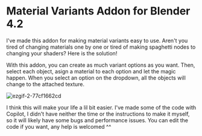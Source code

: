 # Material Variants Addon for Blender 4.2
I've made this addon for making material variants easy to use. Aren't you tired of changing materials one by one or tired of making spaghetti nodes to changing your shaders? Here is the solution!

With this addon, you can create as much variant options as you want. Then, select each object, asign a material to each option and let the magic happen. When you select an option on the dropdown, all the objects will change to the attached texture.

![ezgif-2-77cf1662cd](https://github.com/user-attachments/assets/cce63b22-ac58-46aa-8da2-765bd652f018)


I think this will make your life a lil bit easier. I've made some of the code with Copilot, I didn't have neither the time or the instructions to make it myself, so it will likely have some bugs and performance issues. You can edit the code if you want, any help is welcomed ^^ 
